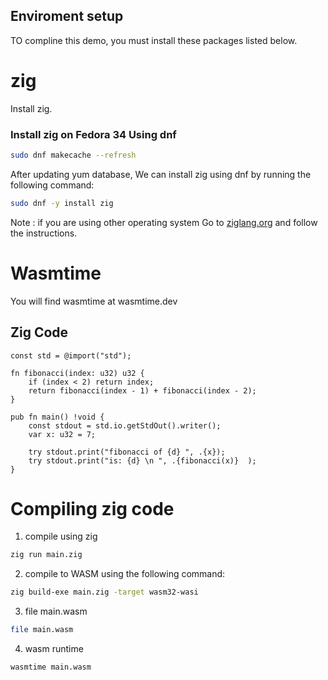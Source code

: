 ## Enviroment setup

TO compline this demo, you must install these packages listed below.

# zig

Install zig. 

### Install zig on Fedora 34 Using dnf 
```bash
sudo dnf makecache --refresh
```
After updating yum database, We can install zig using dnf by running the following command:

```bash
sudo dnf -y install zig
```

Note : if you are using other operating system Go to [ziglang.org](https://ziglang.org/download/) and follow the instructions.


# Wasmtime
You will find wasmtime at wasmtime.dev


## Zig Code

```
const std = @import("std");

fn fibonacci(index: u32) u32 {
    if (index < 2) return index;
    return fibonacci(index - 1) + fibonacci(index - 2);
}

pub fn main() !void {
    const stdout = std.io.getStdOut().writer();
    var x: u32 = 7;
    
    try stdout.print("fibonacci of {d} ", .{x});
    try stdout.print("is: {d} \n ", .{fibonacci(x)}  );
}
```


# Compiling zig code

1. compile using zig

```bash
zig run main.zig
```

2. compile to WASM using the following command: 

```bash
zig build-exe main.zig -target wasm32-wasi
```

3. file main.wasm
```bash
file main.wasm
```
4. wasm runtime
```bash
wasmtime main.wasm
```

